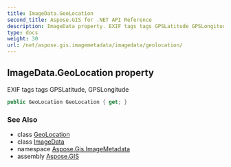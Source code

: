 ```yaml
---
title: ImageData.GeoLocation
second_title: Aspose.GIS for .NET API Reference
description: ImageData property. EXIF tags tags GPSLatitude GPSLongitude
type: docs
weight: 30
url: /net/aspose.gis.imagemetadata/imagedata/geolocation/
---
```

## ImageData.GeoLocation property

EXIF tags tags GPSLatitude, GPSLongitude

```csharp
public GeoLocation GeoLocation { get; }
```

### See Also

* class [GeoLocation](../../geolocation/)
* class [ImageData](../)
* namespace [Aspose.Gis.ImageMetadata](../../imagedata/)
* assembly [Aspose.GIS](../../../)


